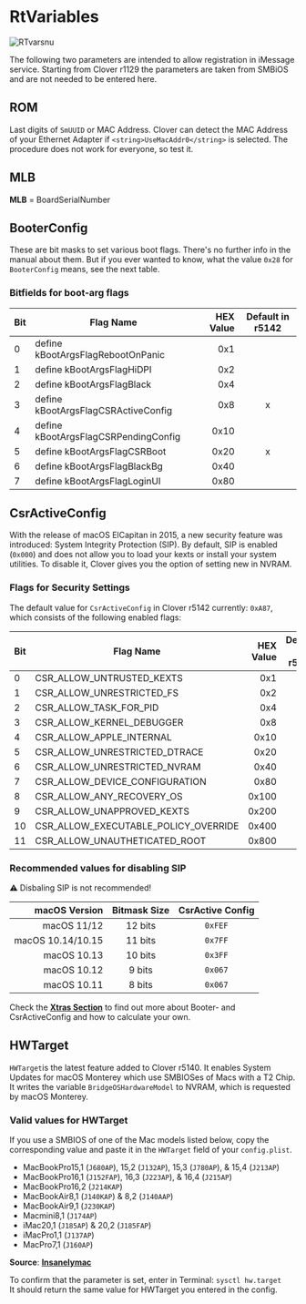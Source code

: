 # RtVariables
![RTvarsnu](https://user-images.githubusercontent.com/76865553/140332564-944c61eb-6168-4a12-b580-0f0744fd4fdf.png)

The following two parameters are intended to allow registration in iMessage service.
Starting from Clover r1129 the parameters are taken from SMBiOS and are not needed to be entered here.

## ROM
Last digits of `SmUUID` or MAC Address. Clover can detect the MAC Address of your Ethernet Adapter if `<string>UseMacAddr0</string>` is selected. The procedure does not work for everyone, so test it.

## MLB
**MLB** = BoardSerialNumber

## BooterConfig
These are bit masks to set various boot flags. There's no further info in the manual about them. But if you ever wanted to know, what the value `0x28` for `BooterConfig` means, see the next table.

### Bitfields for boot-arg flags
|Bit| Flag Name | HEX Value  | Default in r5142
|---|-----------|-----------:|:-------------------:|
|0|define kBootArgsFlagRebootOnPanic    | 0x1|
|1|define kBootArgsFlagHiDPI            | 0x2|
|2|define kBootArgsFlagBlack            | 0x4|
|3|define kBootArgsFlagCSRActiveConfig  | 0x8|  x|
|4|define kBootArgsFlagCSRPendingConfig | 0x10|
|5|define kBootArgsFlagCSRBoot          | 0x20| x|
|6|define kBootArgsFlagBlackBg          | 0x40|
|7|define kBootArgsFlagLoginUI          | 0x80|


## CsrActiveConfig
With the release of macOS ElCapitan in 2015, a new security feature was introduced: System Integrity Protection (SIP). By default, SIP is enabled (`0x000`) and does not allow you to load your kexts or install your system utilities. To disable it, Clover gives you the option of setting new in NVRAM.

### Flags for Security Settings
The default value for `CsrActiveConfig` in Clover r5142 currently: `0xA87`, which consists of the following enabled flags:

|Bit| Flag Name | HEX Value | Default in r5142
|---|-----------|----------:|:---------------:|
|0|CSR_ALLOW_UNTRUSTED_KEXTS|0x1|x
|1|CSR_ALLOW_UNRESTRICTED_FS|0x2|x
|2|CSR_ALLOW_TASK_FOR_PID|0x4|x
|3|CSR_ALLOW_KERNEL_DEBUGGER|0x8|
|4|CSR_ALLOW_APPLE_INTERNAL|0x10|
|5|CSR_ALLOW_UNRESTRICTED_DTRACE |0x20|
|6|CSR_ALLOW_UNRESTRICTED_NVRAM|0x40|
|7|CSR_ALLOW_DEVICE_CONFIGURATION|0x80|x
|8|CSR_ALLOW_ANY_RECOVERY_OS|0x100|
|9|CSR_ALLOW_UNAPPROVED_KEXTS|0x200|x
|10|CSR_ALLOW_EXECUTABLE_POLICY_OVERRIDE|0x400|
|11|CSR_ALLOW_UNAUTHETICATED_ROOT|0x800|x

### Recommended values for disabling SIP
:warning: Disbaling SIP is not recommended!

| macOS Version     | Bitmask Size  | CsrActive Config |
|------------------:|:-------------:|:----------------:|
| macOS 11/12       | 12 bits       |          `0xFEF` |
| macOS 10.14/10.15 | 11 bits       |          `0x7FF` |
| macOS 10.13       | 10 bits       |          `0x3FF` |
| macOS 10.12       | 9 bits        |          `0x067` |
| macOS 10.11       | 8 bits        |          `0x067` |

Check the [**Xtras Section**](https://github.com/5T33Z0/Clover-Crate/tree/main/Xtras) to find out more about Booter- and CsrActiveConfig and how to calculate your own.

## HWTarget
`HWTarget`is the latest feature added to Clover r5140. It enables System Updates for macOS Monterey which use SMBIOSes of Macs with a T2 Chip. It writes the variable `BridgeOSHardwareModel` to NVRAM, which is requested by macOS Monterey. 

### Valid values for HWTarget
If you use a SMBIOS of one of the Mac models listed below, copy the corresponding value and paste it in the `HWTarget` field of your `config.plist`.

- MacBookPro15,1 (`J680AP`), 15,2 (`J132AP`), 15,3 (`J780AP`), & 15,4 (`J213AP`)
- MacBookPro16,1 (`J152FAP`), 16,3 (`J223AP`), & 16,4 (`J215AP`)
- MacBookPro16,2 (`J214KAP`)
- MacBookAir8,1 (`J140KAP`) & 8,2 (`J140AAP`) 
- MacBookAir9,1 (`J230KAP`) 
- Macmini8,1 (`J174AP`)
- iMac20,1 (`J185AP`) & 20,2 (`J185FAP`) 
- iMacPro1,1 (`J137AP`)
- MacPro7,1 (`J160AP`)

**Source**: [**Insanelymac**](https://www.insanelymac.com/forum/topic/284656-clover-general-discussion/?do=findComment&comment=2771041)

To confirm that the parameter is set, enter in Terminal: `sysctl hw.target`</br>
It should return the same value for HWTarget you entered in the config.
